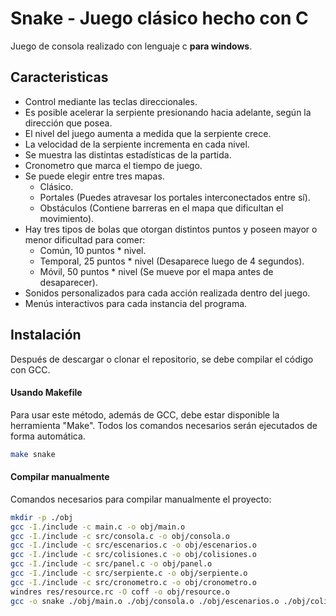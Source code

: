 # Snake - Juego clásico hecho con C

Juego de consola realizado con lenguaje c **para windows**.

## Caracteristicas

- Control mediante las teclas direccionales.
- Es posible acelerar la serpiente presionando hacia adelante, según la dirección que posea.
- El nivel del juego aumenta a medida que la serpiente crece.
- La velocidad de la serpiente incrementa en cada nivel.
- Se muestra las distintas estadísticas de la partida.
- Cronometro que marca el tiempo de juego.
- Se puede elegir entre tres mapas.
  - Clásico.
  - Portales (Puedes atravesar los portales interconectados entre sí).
  - Obstáculos (Contiene barreras en el mapa que dificultan el movimiento).
- Hay tres tipos de bolas que otorgan distintos puntos y poseen mayor o menor dificultad para comer:
  - Común, 10 puntos * nivel.
  - Temporal, 25 puntos * nivel (Desaparece luego de 4 segundos).
  - Móvil, 50 puntos * nivel (Se mueve por el mapa antes de desaparecer).
- Sonidos personalizados para cada acción realizada dentro del juego.
- Menús interactivos para cada instancia del programa.

## Instalación

Después de descargar o clonar el repositorio, se debe compilar el código con GCC. 

#### Usando Makefile
Para usar este método, además de GCC, debe estar disponible la herramienta "Make". Todos los comandos necesarios serán ejecutados de forma automática.
```bash
make snake
```
#### Compilar manualmente
Comandos necesarios para compilar manualmente el proyecto:
```bash
mkdir -p ./obj
gcc -I./include -c main.c -o obj/main.o
gcc -I./include -c src/consola.c -o obj/consola.o
gcc -I./include -c src/escenarios.c -o obj/escenarios.o
gcc -I./include -c src/colisiones.c -o obj/colisiones.o
gcc -I./include -c src/panel.c -o obj/panel.o
gcc -I./include -c src/serpiente.c -o obj/serpiente.o
gcc -I./include -c src/cronometro.c -o obj/cronometro.o
windres res/resource.rc -O coff -o obj/resource.o
gcc -o snake ./obj/main.o ./obj/consola.o ./obj/escenarios.o ./obj/colisiones.o ./obj/panel.o ./obj/serpiente.o ./obj/cronometro.o ./obj/resource.o -I./include -lwinmm
```
